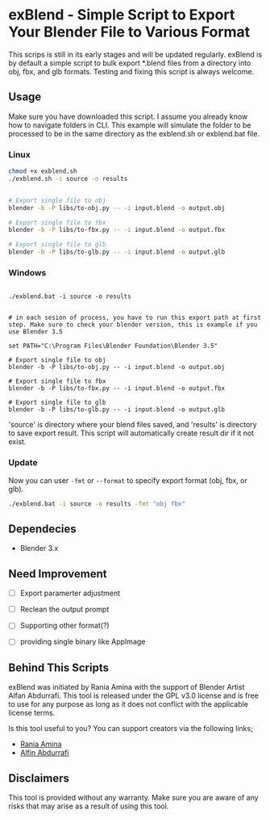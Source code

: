 # exBlend - Simple Script to Export Your Blender File to Various Format

This scrips is still in its early stages and will be updated regularly. exBlend is by default a simple script to bulk export *.blend files from a directory into obj, fbx, and glb formats.
Testing and fixing this script is always welcome. 

## Usage
Make sure you have downloaded this script. I assume you already know how to navigate folders in CLI. This example will simulate the folder to be processed to be in the same directory as the exblend.sh or exblend.bat file.

### Linux
```bash
chmod +x exblend.sh
./exblend.sh -i source -o results


# Export single file to obj
blender -b -P libs/to-obj.py -- -i input.blend -o output.obj 

# Export single file to fbx
blender -b -P libs/to-fbx.py -- -i input.blend -o output.fbx 

# Export single file to glb
blender -b -P libs/to-glb.py -- -i input.blend -o output.glb 
```


### Windows
```SHELL

./exblend.bat -i source -o results


# in each sesion of process, you have to run this export path at first step. Make sure to check your blender version, this is example if you use Blender 3.5

set PATH="C:\Program Files\Blender Foundation\Blender 3.5"

# Export single file to obj
blender -b -P libs/to-obj.py -- -i input.blend -o output.obj 

# Export single file to fbx
blender -b -P libs/to-fbx.py -- -i input.blend -o output.fbx 

# Export single file to glb
blender -b -P libs/to-glb.py -- -i input.blend -o output.glb 
```

'source' is directory where your blend files saved, and 'results' is directory to save export result. This script will automatically create result dir if it not exist.


### Update
Now you can user `-fmt` or `--format` to specify export format (obj, fbx, or glb). 

```bash
./exblend.bat -i source -o results -fmt "obj fbx"

```

## Dependecies
- Blender 3.x


## Need Improvement
- [ ] Export paramerter adjustment
- [ ] Reclean the output prompt
- [ ] Supporting other format(?)
- [ ] providing single binary like AppImage


## Behind This Scripts
exBlend was initiated by Rania Amina with the support of Blender Artist Alfan Abdurrafi. This tool is released under the GPL v3.0 license and is free to use for any purpose as long as it does not conflict with the applicable license terms.

Is this tool useful to you? You can support creators via the following links;
- [Rania Amina](https://saweria.co/raniaamina)
- [Alfin Abdurrafi](https://iconscout.com/contributors/alfin-studio)

## Disclaimers
This tool is provided without any warranty. Make sure you are aware of any risks that may arise as a result of using this tool.
